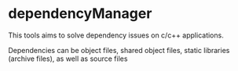 # dependencyManager
This tools aims to solve dependency issues on c/c++ applications.

Dependencies can be object files, shared object files, static libraries (archive files), as well as source files
